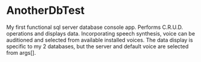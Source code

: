 # AnotherDbTest
My first functional sql server database console app. Performs C.R.U.D. operations and displays data. 
Incorporating speech synthesis, voice can be auditioned and selected from available installed voices.
The data display is specific to my 2 databases, but the server and default voice are selected from args[].
